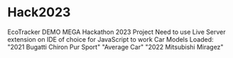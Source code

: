 # Hack2023
EcoTracker DEMO
MEGA Hackathon 2023 Project
Need to use Live Server extension on IDE of choice for JavaScript to work
Car Models Loaded:
"2021 Bugatti Chiron Pur Sport"
"Average Car"
"2022 Mitsubishi Miragez"
